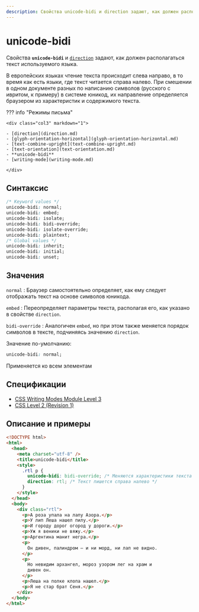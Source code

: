```yaml
---
description: Свойства unicode-bidi и direction задают, как должен располагаться текст используемого языка
---
```


# unicode-bidi

Свойства **`unicode-bidi`** и [`direction`](direction.md) задают, как должен располагаться текст используемого языка.

В европейских языках чтение текста происходит слева направо, в то время как есть языки, где текст читается справа налево. При смешении в одном документе разных по написанию символов (русского с ивритом, к примеру) в системе юникод, их направление определяется браузером из характеристик и содержимого текста.

??? info "Режимы письма"

    <div class="col3" markdown="1">

    - [direction](direction.md)
    - [glyph-orientation-horizontal](glyph-orientation-horizontal.md)
    - [text-combine-upright](text-combine-upright.md)
    - [text-orientation](text-orientation.md)
    - **unicode-bidi**
    - [writing-mode](writing-mode.md)

    </div>

## Синтаксис

```css
/* Keyword values */
unicode-bidi: normal;
unicode-bidi: embed;
unicode-bidi: isolate;
unicode-bidi: bidi-override;
unicode-bidi: isolate-override;
unicode-bidi: plaintext;
/* Global values */
unicode-bidi: inherit;
unicode-bidi: initial;
unicode-bidi: unset;
```

## Значения

`normal`
: Браузер самостоятельно определяет, как ему следует отображать текст на основе символов юникода.

`embed`
: Переопределяет параметры текста, располагая его, как указано в свойстве `direction`.

`bidi-override`
: Аналогичен `embed`, но при этом также меняется порядок символов в тексте, подчиняясь значению `direction`.

Значение по-умолчанию:

```css
unicode-bidi: normal;
```

Применяется ко всем элементам

## Спецификации

- [CSS Writing Modes Module Level 3](http://dev.w3.org/csswg/css3-writing-modes/#unicode-bidi)
- [CSS Level 2 (Revision 1)](http://www.w3.org/TR/CSS2/visuren.html#propdef-unicode-bidi)

## Описание и примеры

```html
<!DOCTYPE html>
<html>
  <head>
    <meta charset="utf-8" />
    <title>unicode-bidi</title>
    <style>
      .rtl p {
        unicode-bidi: bidi-override; /* Меняются характеристики текста */
        direction: rtl; /* Текст пишется справа налево */
      }
    </style>
  </head>
  <body>
    <div class="rtl">
      <p>А роза упала на лапу Азора.</p>
      <p>У лип Леша нашел пилу.</p>
      <p>И городу дорог огород у дороги.</p>
      <p>Уж я веники не вяжу.</p>
      <p>Аргентина манит негра.</p>
      <p>
        Он дивен, палиндром — и ни морд, ни лап не видно.
      </p>
      <p>
        Но невидим архангел, мороз узором лег на храм и
        дивен он.
      </p>
      <p>Леша на полке клопа нашел.</p>
      <p>Я не стар брат Сеня.</p>
    </div>
  </body>
</html>
```
